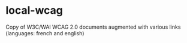 local-wcag
==========

Copy of W3C/WAI WCAG 2.0 documents augmented with various links (languages: french and english)